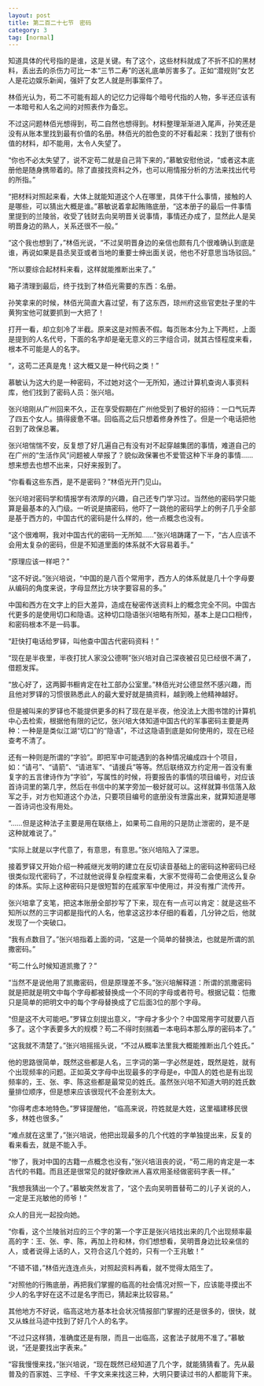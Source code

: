 ```yaml
---
layout: post
title: 第二百二十七节　密码
category: 3
tag: [normal]
---
```


知道具体的代号指的是谁，这是关键。有了这个，这些材料就成了不折不扣的黑材料，丢出去的杀伤力可比一本“三节二寿”的送礼底单厉害多了。正如“潜规则”女艺人是花边娱乐新闻，强奸了女艺人就是刑事案件了。

林佰光认为，苟二不可能有超人的记忆力记得每个暗号代指的人物，多半还应该有一本暗号和人名之间的对照表作为备忘。

不过这问题林佰光想得到，苟二自然也想得到。材料整理渐渐进入尾声，孙笑还是没有从账本里找到最有价值的名册。林佰光的脸色变的不好看起来：找到了很有价值的材料，却不能用，太令人失望了。

“你也不必太失望了，说不定苟二就是自己背下来的，”慕敏安慰他说，“或者这本底册他是随身携带着的。除了直接找资料之外，也可以用情报分析的方法来找出代号的所指。”

“把材料对照起来看，大体上就能知道这个人在哪里，具体干什么事情，接触的人是哪些，可以猜出大概是谁。”慕敏说着拿起贿赂底册，“这本册子的最后一件事情里提到的兰陵翁，收受了钱财去向吴明晋关说事情，事情还办成了，显然此人是吴明晋身边的熟人，关系还很不一般。”

“这个我也想到了，”林佰光说，“不过吴明晋身边的亲信也颇有几个很难确认到底是谁，再说如果是县丞吴亚或者当地的重要士绅出面关说，他也不好意思当场驳回。”

“所以要综合起材料来看，这样就能推断出来了。”

箱子清理到最后，终于找到了林佰光需要的东西：名册。

孙笑拿来的时候，林佰光简直大喜过望，有了这东西，琼州府这些官吏肚子里的牛黄狗宝他可就要抓到一大把了！

打开一看，却立刻冷了半截。原来这是对照表不假。每页账本分为上下两栏，上面是提到的人名代号，下面的名字却是毫无意义的三字组合词，就其古怪程度来看，根本不可能是人的名字。

“，这苟二还真是鬼！这大概又是一种代码之类！”

慕敏认为这大约是一种密码，不过她对这个一无所知，通过计算机查询人事资料库，他们找到了密码人员：张兴培。

张兴培刚从广州回来不久，正在享受假期在广州他受到了极好的招待：一口气玩弄了四五个女人。搞得疲惫不堪。回临高之后只想着修身养性了。但是一个电话把他召到了政保总署。

张兴培惴惴不安，反复想了好几遍自己有没有对不起穿越集团的事情，难道自己的在广州的“生活作风”问题被人举报了？貌似政保署也不爱管这种下半身的事情……想来想去也想不出来，只好来报到了。

“你看看这些东西，是不是密码？”林佰光开门见山。

张兴培对密码学和情报学有浓厚的兴趣，自己还专门学习过。当然他的密码学只能算是最基本的入门级。一听说是搞密码，他吓了一跳他的密码学上的例子几乎全部是基于西方的，中国古代的密码是什么样的，他一点概念也没有。

“这个很难啊，我对中国古代的密码一无所知……”张兴培踌躇了一下，“古人应该不会用太复杂的密码，但是不知道里面的体系就不大容易着手。”

“原理应该一样吧？”

“这不好说。”张兴培说，“中国的是八百个常用字，西方人的体系就是几十个字母要从编码的角度来说，字母显然比方块字要容易的多。”

中国和西方在文字上的巨大差异，造成在秘密传送资料上的概念完全不同。中国古代更多的是使用切口和隐语。这种切口隐语张兴培略有所知，基本上是口口相传，和密码根本不是一码事。

“赶快打电话给罗铎，叫他查中国古代密码资料！”

“现在是半夜里，半夜打扰人家没公德啊”张兴培对自己深夜被召见已经很不满了，借题发挥。

“放心好了，这两脚书橱肯定在社工部办公室里。”林佰光对公德显然不感兴趣，而且他对罗铎的习惯很熟悉此人的最大爱好就是搞资料，越到晚上他精神越好。

但是被叫来的罗铎也不能提供更多的料了现在是半夜，他没法上大图书馆的计算机中心去检索，根据他有限的记忆，张兴培大体知道中国古代的军事密码主要是两种：一种是是类似江湖“切口”的“隐语”，不过这隐语到底是如何使用的，现在已经查考不清了。

还有一种则是所谓的“字验”。即把军中可能遇到的各种情况编成四十个项目，如：“请弓”、“请箭”、“请进军”、“请援兵”等等。然后联络双方约定用一首没有重复字的五言律诗作为“字验”，写属性的时候，将要报告的事情的项目编号，对应该首诗词里的第几字，然后在书信中的某字旁加一极好就可以。这样就算书信落入敌军之手，对方也知道这个办法，只要项目编号的底册没有泄露出来，就算知道是哪一首诗词也没有用处。

“……但是这种法子主要是用在联络上，如果苟二自用的只是防止泄密的，是不是这种就难说了。”

“实际上就是以字代意了，有意思，有意思。”张兴培陷入了深思。

接着罗铎又开始介绍一种戚继光发明的建立在反切读音基础上的密码这种密码已经很类似现代密码了，不过就他说得复杂程度来看，大家不觉得苟二会使用这么复杂的体系。实际上这种密码只是很短暂的在戚家军中使用过，并没有推广流传开。

张兴培拿了支笔，把这本账册全部抄写了下来，现在有一点可以肯定：就是这些不知所以然的三字词都是指代的人名，他拿这这抄本仔细的看着，几分钟之后，他就发现了一个突破口。

“我有点数目了。”张兴培指着上面的词，“这是一个简单的替换法，也就是所谓的凯撒密码。”

“苟二什么时候知道凯撒了？”

“当然不是说他用了凯撒密码，但是原理差不多。”张兴培解释道：所谓的凯撒密码就是把就是明文中每个字母都被替换成一个不同的字母或者符号。根据记载：恺撒只是简单的把明文中的每个字母替换成了它后面3位的那个字母。

“但是这不大可能吧。”罗铎立刻提出意义，“字母才多少个？中国常用字可就要八百多了。这个字表要多大的规模？苟二不得时刻揣着一本电码本那么厚的密码本了。”

“这我就不清楚了。”张兴培摇摇头说，“不过从概率法里我大概能推断出几个姓氏。”

他的思路很简单，既然这些都是人名，三字词的第一字必然是姓，既然是姓，就有个出现频率的问题。正如英文字母中出现最多的字母是e，中国人的姓也是有出现频率的，王、张、李、陈这些都是最常见的姓氏。虽然张兴培不知道大明的姓氏数量排位顺序，但是想来应该很现代不会差别太大。

“你得考虑本地特色。”罗铎提醒他，“临高来说，符姓就是大姓，这里福建移民很多，林姓也很多。”

“难点就在这里了，”张兴培说，他把出现最多的几个代姓的字单独提出来，反复的看来看去，就是不能入手。

“惨了，我对中国的古籍一点概念也没有，”张兴培沮丧的说，“苟二用的肯定是一本古代的书籍。而且还是很常见的就好像欧洲人喜欢用圣经做密码字表一样。”

“我想我猜出一个了。”慕敏突然发言了，“这个去向吴明晋替苟二的儿子关说的人，一定是王兆敏他的师爷！”

众人的目光一起投向她。

“你看，这个兰陵翁对应的三个字的第一个字正是张兴培找出来的几个出现频率最高的字：王、张、李、陈，再加上符和林，你们想想看，吴明晋身边比较亲信的人，或者说得上话的人，又符合这几个姓的，只有一个王兆敏！”

“不错不错，”林佰光连连点头，对照起资料再看，就不觉得太陌生了。

“对照他的行贿底册，再把我们掌握的临高的社会情况对照一下，应该能寻摸出不少人的名字好在这不过是名字而已，猜起来比较容易。”

其他地方不好说，临高这地方基本社会状况情报部门掌握的还是很多的，很快，就又从蛛丝马迹中找到了好几个人的名字。

“不过只这样猜，准确度还是有限，而且一出临高，这套法子就用不准了。”慕敏说，“还是要找出字表来。”

“容我慢慢来找，”张兴培说，“现在既然已经知道了几个字，就能猜猜看了。先从最普及的百家姓、三字经、千字文来来找这三种，大明只要读过书的人都能背下来。